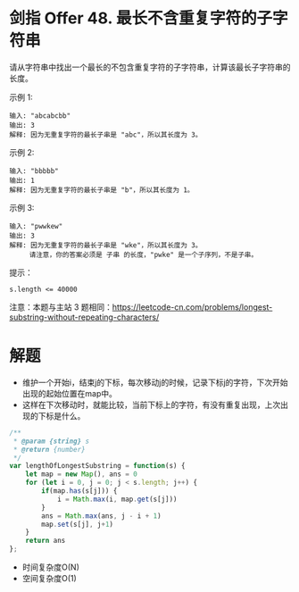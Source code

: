 # 剑指 Offer 48. 最长不含重复字符的子字符串
请从字符串中找出一个最长的不包含重复字符的子字符串，计算该最长子字符串的长度。

 

示例 1:
```
输入: "abcabcbb"
输出: 3 
解释: 因为无重复字符的最长子串是 "abc"，所以其长度为 3。
```
示例 2:
```
输入: "bbbbb"
输出: 1
解释: 因为无重复字符的最长子串是 "b"，所以其长度为 1。
```
示例 3:
```
输入: "pwwkew"
输出: 3
解释: 因为无重复字符的最长子串是 "wke"，所以其长度为 3。
     请注意，你的答案必须是 子串 的长度，"pwke" 是一个子序列，不是子串。
```

提示：
```
s.length <= 40000
```

注意：本题与主站 3 题相同：https://leetcode-cn.com/problems/longest-substring-without-repeating-characters/

# 解题
- 维护一个开始i，结束j的下标，每次移动j的时候，记录下标j的字符，下次开始出现的起始位置在map中。
- 这样在下次移动时，就能比较，当前下标上的字符，有没有重复出现，上次出现的下标是什么。
```js
/**
 * @param {string} s
 * @return {number}
 */
var lengthOfLongestSubstring = function(s) {
    let map = new Map(), ans = 0
    for (let i = 0, j = 0; j < s.length; j++) {
        if(map.has(s[j])) {
            i = Math.max(i, map.get(s[j]))
        }
        ans = Math.max(ans, j - i + 1)
        map.set(s[j], j+1)
    }
    return ans
};
```
- 时间复杂度O(N)
- 空间复杂度O(1)
